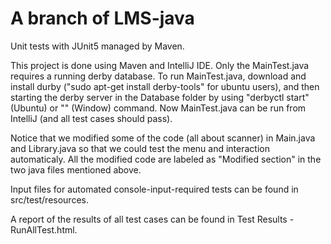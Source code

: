 # A branch of LMS-java
Unit tests with JUnit5 managed by Maven. 

This project is done using Maven and IntelliJ IDE. 
Only the MainTest.java requires a running derby database. To run MainTest.java, download and install durby ("sudo apt-get install derby-tools" for ubuntu users), and then starting the derby server in the Database folder by using "derbyctl start" (Ubuntu) or "" (Window) command. Now MainTest.java can be run from IntelliJ (and all test cases should pass).

Notice that we modified some of the code (all about scanner) in Main.java and Library.java so that we could test the menu and interaction automaticaly.  All the modified code are labeled as "Modified section" in the two java files mentioned above. 

Input files for automated console-input-required tests can be found in src/test/resources. 

A report of the results of all test cases can be found in Test Results - RunAllTest.html.




 

